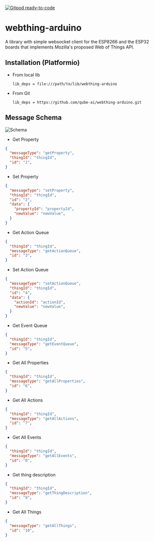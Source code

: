 [![Gitpod ready-to-code](https://img.shields.io/badge/Gitpod-ready--to--code-blue?logo=gitpod)](https://gitpod.io/#https://github.com/qube-ai/webthing-arduino)

webthing-arduino
================

A library with simple websocket client for the ESP8266 and the ESP32 boards that implements Mozilla's proposed Web of Things API.


## Installation (Platformio)
 - From local lib
    ```
    lib_deps = file:///path/to/lib/webthing-arduino
    ```
  - From Git
    ```
    lib_deps = https://github.com/qube-ai/webthing-arduino.git
    ```

  <!-- Schema 
  1. Get Property
  2. Set Property
  3. Get Action Queue
  4. Set Action Queue
  5. Get Event Queue
  6. Get All Properties
  7. Get All Actions
  8. Get All Events
  9. Get Full thing description
  -->


## Message Schema
![Schema](https://img.shields.io/badge/Schema-Qube%20Things-blue.svg)

- Get Property
```json
{
  "messageType": "getProperty",
  "thingId": "thingId",
  "id": "1", 
}
```

- Set Property
```json
{
  "messageType": "setProperty",
  "thingId": "thingId",
  "id": "2",
  "data": {
    "propertyId": "propertyId",
    "newValue": "newValue",
  }
}
```

- Get Action Queue
```json
{
  "thingId": "thingId",
  "messageType": "getActionQueue",
  "id": "3",
}
```

- Set Action Queue
```json
{
  "messageType": "setActionQueue",
  "thingId": "thingId",
  "id": "4",
  "data": {
    "actionId": "actionId",
    "newValue": "newValue",
  }
}
```

- Get Event Queue
```json
{
  "thingId": "thingId",
  "messageType": "getEventQueue",
  "id": "5",
}
```

- Get All Properties
```json
{
  "thingId": "thingId",
  "messageType": "getAllProperties",
  "id": "6",
}
```

- Get All Actions
```json
{
  "thingId": "thingId",
  "messageType": "getAllActions",
  "id": "7",
}
```

- Get All Events
```json
{
  "thingId": "thingId",
  "messageType": "getAllEvents",
  "id": "8",
}
```

- Get thing description
```json
{
  "thingId": "thingId",
  "messageType": "getThingDescription",
  "id": "9",
}
```

- Get All Things
```json
{
  "messageType": "getAllThings",
  "id": "10",
}
```
